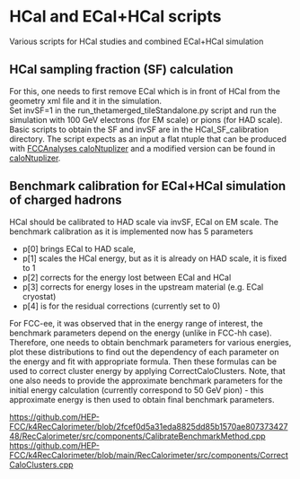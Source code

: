 # HCal and ECal+HCal scripts 

Various scripts for HCal studies and combined ECal+HCal simulation

## HCal sampling fraction (SF) calculation
For this, one needs to first remove ECal which is in front of HCal from the geometry xml file and it in the simulation.  
Set invSF=1 in the run_thetamerged_tileStandalone.py script and run the simulation with 100 GeV electrons (for EM scale) or pions (for HAD scale). 
Basic scripts to obtain the SF and invSF are in the HCal_SF_calibration directory. The script expects as an input a flat ntuple that can be produced with
[FCCAnalyses caloNtuplizer](https://github.com/HEP-FCC/FCCAnalyses/blob/master/examples/FCCee/fullSim/caloNtupleizer/analysis.py) and a modified version can be found in [caloNtuplizer](caloNtuplizer/analysis_HCal.py).
 

## Benchmark calibration for ECal+HCal simulation of charged hadrons
HCal should be calibrated to HAD scale via invSF, ECal on EM scale. 
The benchmark calibration as it is implemented now has 5 parameters
- p[0] brings ECal to HAD scale, 
- p[1] scales the HCal energy, but as it is already on HAD scale, it is fixed to 1 
- p[2] corrects for the energy lost between ECal and HCal 
- p[3] corrects for energy loses in the upstream material (e.g. ECal cryostat)
- p[4] is for the residual corrections (currently set to 0)
 
For FCC-ee, it was observed that in the energy range of interest, the benchmark parameters depend on the energy (unlike in FCC-hh case). 
Therefore, one needs to obtain benchmark parameters for various energies, plot these distributions to find out the dependency of each parameter on the energy and fit with appropriate formula. 
Then these formulas can be used to correct cluster energy by applying CorrectCaloClusters. Note, that one also needs to provide the approximate benchmark parameters 
for the initial energy calculation (currently correspond to 50 GeV pion) - this approximate energy is then used to obtain final benchmark parameters. 
 
https://github.com/HEP-FCC/k4RecCalorimeter/blob/2fcef0d5a31eda8825dd85b1570ae80737342748/RecCalorimeter/src/components/CalibrateBenchmarkMethod.cpp 
https://github.com/HEP-FCC/k4RecCalorimeter/blob/main/RecCalorimeter/src/components/CorrectCaloClusters.cpp


